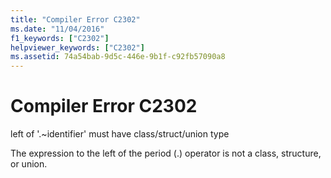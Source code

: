 ```yaml
---
title: "Compiler Error C2302"
ms.date: "11/04/2016"
f1_keywords: ["C2302"]
helpviewer_keywords: ["C2302"]
ms.assetid: 74a54bab-9d5c-446e-9b1f-c92fb57090a8
---
```

# Compiler Error C2302

left of '.~identifier' must have class/struct/union type

The expression to the left of the period (.) operator is not a class, structure, or union.
